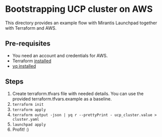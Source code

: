 # Bootstrapping UCP cluster on AWS

This directory provides an example flow with Mirantis Launchpad together with Terraform and AWS.

## Pre-requisites

* You need an account and credentials for AWS.
* Terraform [installed](https://learn.hashicorp.com/terraform/getting-started/install)
* [yq installed](https://github.com/mikefarah/yq#install)

## Steps

1. Create terraform.tfvars file with needed details. You can use the provided terraform.tfvars.example as a baseline.
2. `terraform init`
3. `terraform apply`
4. `terraform output -json | yq r --prettyPrint - ucp_cluster.value > cluster.yaml`
5. `launchpad apply`
6. Profit! :)

